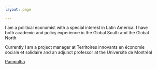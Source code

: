 ```yaml
---
layout: page

---
```


I am a political economist with a special interest in Latin America. I have both academic and policy experience in the Global South and the Global North

Currently I am a project manager at Territoires innovants en économie sociale et solidaire and an adjunct professor at the Université de Montréal

[Pampulha](aangelt.github.io/IMG_20191229_184712178_HDR.jpg)

